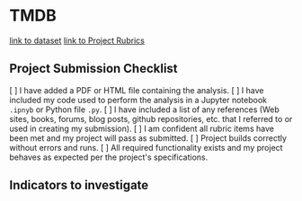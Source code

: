 # TMDB

[link to dataset](https://www.kaggle.com/datasets/tmdb/tmdb-movie-metadata)
[link to Project Rubrics](https://review.udacity.com/#!/rubrics/3298/view)

## Project Submission Checklist
[ ] I have added a PDF or HTML file containing the analysis.
[ ] I have included my code used to perform the analysis in a Jupyter notebook `.ipnyb` or Python file `.py`.
[ ] I have included a list of any references (Web sites, books, forums, blog posts, github repositories, etc. that I referred to or used in creating my submission).
[ ] I am confident all rubric items have been met and my project will pass as submitted.
[ ] Project builds correctly without errors and runs.
[ ] All required functionality exists and my project behaves as expected per the project's specifications.


## Indicators to investigate

